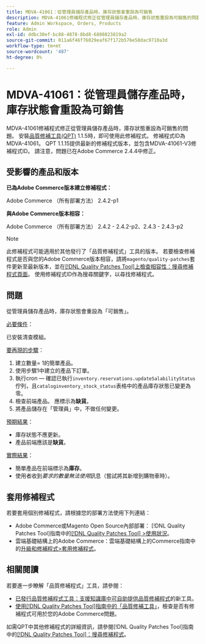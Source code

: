 ```yaml
---
title: MDVA-41061：從管理員儲存產品時，庫存狀態會重設為可銷售
description: MDVA-41061修補程式修正從管理員儲存產品時，庫存狀態重設為可銷售的問題。 安裝[Quality Patches Tool (QPT)](https://experienceleague.adobe.com/en/docs/commerce-operations/tools/quality-patches-tool/quality-patches-tool-to-self-serve-quality-patches) 1.1.5時，即可使用此修補程式。 修補程式ID為MDVA-41061。 QPT 1.1.15提供最新的修補程式版本，並包含MDVA-41061-V3修補程式ID。 請注意，問題已在Adobe Commerce 2.4.4中修正。
feature: Admin Workspace, Orders, Products
role: Admin
exl-id: ddbc30ef-bc88-4878-8bd8-6880823819a2
source-git-commit: 011a6f46f76029eaf67f172b576e58dac9710a3d
workflow-type: tm+mt
source-wordcount: '487'
ht-degree: 0%

---
```


# MDVA-41061：從管理員儲存產品時，庫存狀態會重設為可銷售

MDVA-41061修補程式修正從管理員儲存產品時，庫存狀態重設為可銷售的問題。 安裝[品質修補工具(QPT)](https://experienceleague.adobe.com/en/docs/commerce-operations/tools/quality-patches-tool/quality-patches-tool-to-self-serve-quality-patches) 1.1.5時，即可使用此修補程式。 修補程式ID為MDVA-41061。 QPT 1.1.15提供最新的修補程式版本，並包含MDVA-41061-V3修補程式ID。 請注意，問題已在Adobe Commerce 2.4.4中修正。

## 受影響的產品和版本

**已為Adobe Commerce版本建立修補程式：**

Adobe Commerce （所有部署方法） 2.4.2-p1

**與Adobe Commerce版本相容：**

Adobe Commerce （所有部署方法） 2.4.2 - 2.4.2-p2、2.4.3 - 2.4.3-p2

>[!NOTE]
>
>此修補程式可能適用於其他發行了「品質修補程式」工具的版本。 若要檢查修補程式是否與您的Adobe Commerce版本相容，請將`magento/quality-patches`套件更新至最新版本，並在[[!DNL Quality Patches Tool]上檢查相容性：搜尋修補程式頁面](https://experienceleague.adobe.com/en/docs/commerce-operations/tools/quality-patches-tool/quality-patches-tool-to-self-serve-quality-patches)。 使用修補程式ID作為搜尋關鍵字，以尋找修補程式。

## 問題

從管理員儲存產品時，庫存狀態會重設為「可銷售」。

<u>必要條件</u>：

已安裝清查模組。

<u>要再現的步驟</u>：

1. 建立數量= 1的簡單產品。
1. 使用步驟1中建立的產品下訂單。
1. 執行cron — 確認已執行`inventory.reservations.updateSalabilityStatus`佇列，且`cataloginventory_stock_status`表格中的產品庫存狀態已變更為零。
1. 檢查前端產品。 應標示為&#x200B;**缺貨**。
1. 將產品儲存在「管理員」中，不做任何變更。

<u>預期結果</u>：

* 庫存狀態不應更新。
* 產品前端應該是&#x200B;**缺貨**。

<u>實際結果</u>：

* 簡單產品在前端標示為&#x200B;**庫存**。
* 使用者收到&#x200B;*要求的數量無法使用*&#x200B;訊息（嘗試將其新增到購物車時）。

## 套用修補程式

若要套用個別修補程式，請根據您的部署方法使用下列連結：

* Adobe Commerce或Magento Open Source內部部署： [!DNL Quality Patches Tool]指南中的[[!DNL Quality Patches Tool] >使用狀況](/help/tools/quality-patches-tool/usage.md)。
* 雲端基礎結構上的Adobe Commerce：雲端基礎結構上的Commerce指南中的[升級和修補程式>套用修補程式](https://experienceleague.adobe.com/docs/commerce-cloud-service/user-guide/develop/upgrade/apply-patches.html)。

## 相關閱讀

若要進一步瞭解「品質修補程式」工具，請參閱：

* [已發行品質修補程式工具：支援知識庫中可自助提供品質修補程式](https://experienceleague.adobe.com/en/docs/commerce-operations/tools/quality-patches-tool/quality-patches-tool-to-self-serve-quality-patches)的新工具。
* [使用[!DNL Quality Patches Tool]指南中的「品質修補工具」](/help/tools/quality-patches-tool/patches-available-in-qpt/check-patch-for-magento-issue-with-magento-quality-patches.md)，檢查是否有修補程式可用於您的Adobe Commerce問題。

如需QPT中其他修補程式的詳細資訊，請參閱[!DNL Quality Patches Tool]指南中的[[!DNL Quality Patches Tool]：搜尋修補程式](https://experienceleague.adobe.com/tools/commerce-quality-patches/index.html)。
